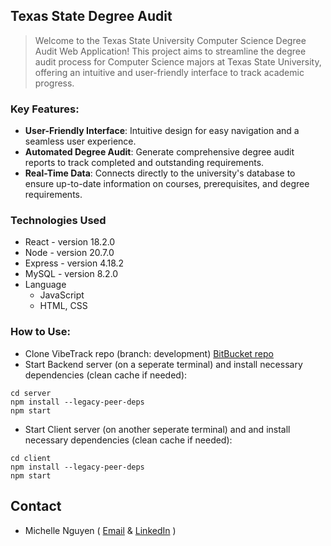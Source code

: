 ## Texas State Degree Audit 
> Welcome to the Texas State University Computer Science Degree Audit Web Application! This project aims to streamline the degree audit process for Computer Science majors at Texas State University, offering an intuitive and user-friendly interface to track academic progress.

### Key Features:
* **User-Friendly Interface**: Intuitive design for easy navigation and a seamless user experience.
* **Automated Degree Audit**: Generate comprehensive degree audit reports to track completed and outstanding requirements.
* **Real-Time Data**: Connects directly to the university's database to ensure up-to-date information on courses, prerequisites, and degree requirements.

### Technologies Used
* React - version 18.2.0
* Node - version 20.7.0
* Express - version 4.18.2
* MySQL - version 8.2.0
* Language
	* JavaScript
	* HTML, CSS

### How to Use:
* Clone VibeTrack repo (branch: development) [BitBucket repo](https://bitbucket.org/cs3398f23romulans/vibetrack/src/development/)
* Start Backend server (on a seperate terminal) and install necessary dependencies (clean cache if needed):
```
cd server
npm install --legacy-peer-deps
npm start
```
* Start Client server (on another seperate terminal) and and install necessary dependencies (clean cache if needed):
```
cd client
npm install --legacy-peer-deps
npm start
```
## Contact
* Michelle Nguyen ( [Email](rnb90@txstate.edu) & [LinkedIn](https://www.linkedin.com/in/michelle-nguyen-370711287/) )
